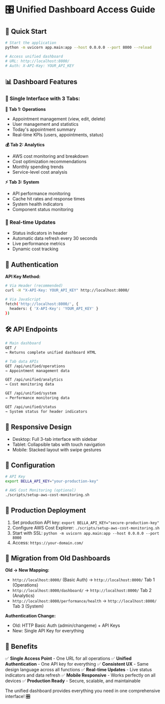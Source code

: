 # 🎛️ Unified Dashboard Access Guide

## 🚀 Quick Start

```bash
# Start the application
python -m uvicorn app.main:app --host 0.0.0.0 --port 8000 --reload

# Access unified dashboard
# URL: http://localhost:8000/
# Auth: X-API-Key: YOUR_API_KEY
```

## 📊 Dashboard Features

### 🎯 Single Interface with 3 Tabs:

**📅 Tab 1: Operations**
- Appointment management (view, edit, delete)
- User management and statistics
- Today's appointment summary
- Real-time KPIs (users, appointments, status)

**💰 Tab 2: Analytics**
- AWS cost monitoring and breakdown
- Cost optimization recommendations
- Monthly spending trends
- Service-level cost analysis

**⚡ Tab 3: System**
- API performance monitoring
- Cache hit rates and response times
- System health indicators
- Component status monitoring

### 🔄 Real-time Updates
- Status indicators in header
- Automatic data refresh every 30 seconds
- Live performance metrics
- Dynamic cost tracking

## 🔑 Authentication

**API Key Method:**
```bash
# Via Header (recommended)
curl -H "X-API-Key: YOUR_API_KEY" http://localhost:8000/

# Via JavaScript
fetch('http://localhost:8000/', {
  headers: { 'X-API-Key': 'YOUR_API_KEY' }
})
```

## 🛠 API Endpoints

```bash
# Main dashboard
GET /
→ Returns complete unified dashboard HTML

# Tab data APIs
GET /api/unified/operations
→ Appointment management data

GET /api/unified/analytics
→ Cost monitoring data

GET /api/unified/system
→ Performance monitoring data

GET /api/unified/status
→ System status for header indicators
```

## 📱 Responsive Design

- Desktop: Full 3-tab interface with sidebar
- Tablet: Collapsible tabs with touch navigation
- Mobile: Stacked layout with swipe gestures

## 🔧 Configuration

```bash
# API Key
export BELLA_API_KEY="your-production-key"

# AWS Cost Monitoring (optional)
./scripts/setup-aws-cost-monitoring.sh
```

## 🎯 Production Deployment

1. Set production API key: `export BELLA_API_KEY="secure-production-key"`
2. Configure AWS Cost Explorer: `./scripts/setup-aws-cost-monitoring.sh`
3. Start with SSL: `python -m uvicorn app.main:app --host 0.0.0.0 --port 8000`
4. Access: `https://your-domain.com/`

## 🚀 Migration from Old Dashboards

**Old → New Mapping:**
- `http://localhost:8000/` (Basic Auth) → `http://localhost:8000/` Tab 1 (Operations)
- `http://localhost:8000/dashboard/` → `http://localhost:8000/` Tab 2 (Analytics)
- `http://localhost:8000/performance/health` → `http://localhost:8000/` Tab 3 (System)

**Authentication Change:**
- Old: HTTP Basic Auth (admin/changeme) + API Keys
- New: Single API Key for everything

## 🎉 Benefits

✅ **Single Access Point** - One URL for all operations
✅ **Unified Authentication** - One API key for everything
✅ **Consistent UX** - Same design language across all functions
✅ **Real-time Updates** - Live status indicators and data refresh
✅ **Mobile Responsive** - Works perfectly on all devices
✅ **Production Ready** - Secure, scalable, and maintainable

The unified dashboard provides everything you need in one comprehensive interface! 🎛️
